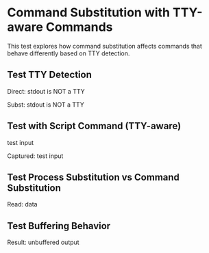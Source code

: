# Command Substitution with TTY-aware Commands

This test explores how command substitution affects commands that behave differently based on TTY detection.

## Test TTY Detection

Direct: stdout is NOT a TTY

Subst: stdout is NOT a TTY

## Test with Script Command (TTY-aware)

test input

Captured: test input

## Test Process Substitution vs Command Substitution

Read: data

## Test Buffering Behavior

Result: unbuffered output